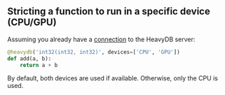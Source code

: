 
## Stricting a function to run in a specific device (CPU/GPU)

Assuming you already have a [connection](heavydb-connect) to the HeavyDB server:

```python
@heavydb('int32(int32, int32)', devices=['CPU', 'GPU'])
def add(a, b):
    return a + b
```

By default, both devices are used if available. Otherwise, only the CPU is used.